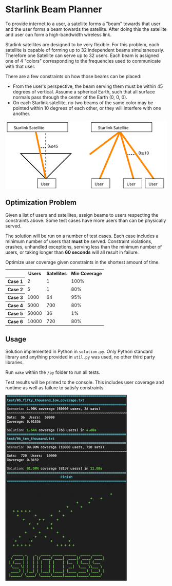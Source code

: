 <h1>Starlink Beam Planner</h1>

<p>To provide internet to a user, a satellite forms a "beam" towards that user and the user forms a beam towards the satellite. After doing this the satellite and user can form a high-bandwidth wireless link.</p>

<p>Starlink satellites are designed to be very flexible. For this problem, each satellite is capable of forming up to 32 independent beams simultaneously. Therefore one Satellite can serve up to 32 users. Each beam is assigned one of 4 "colors" corresponding to the frequencies used to communicate with that user.</p>

<p>There are a few constraints on how those beams can be placed:</p>

<ul>
    <li>From the user's perspective, the beam serving them must be within 45 degrees of vertical. Assume a spherical Earth, such that all surface normals pass through the center of the Earth (0, 0, 0).</li>
    <li>On each Starlink satellite, no two beams of the same color may be pointed within 10 degrees of each other, or they will interfere with one another.</li>
</ul>

<div style="text-align: center;background-color:white"><img src="resources/diagram.svg" /></div>



<h2>Optimization Problem</h2>

<p>Given a list of users and satellites, assign beams to users respecting the constraints above. Some test cases have more users than can be physically served.</p>

<p>The solution will be run on a number of test cases. Each case includes a minimum number of users that <b>must</b> be served. Constraint violations, crashes, unhandled exceptions, serving less than the minimum number of users, or taking longer than <b>60 seconds</b> will all result in failure. </p>
<p>Optimize user coverage given constraints in the shortest amount of time. </p>

<table>
    <tr><th></th><th>Users</th><th>Satellites</th><th>Min Coverage</th></tr>
    <tr><th>Case 1</th><td>2</td><td>1</td><td>100%</td></tr>
    <tr><th>Case 2</th><td>5</td><td>1</td><td>80%</td></tr>
    <tr><th>Case 3</th><td>1000</td><td>64</td><td>95%</td></tr>
    <tr><th>Case 4</th><td>5000</td><td>700</td><td>80%</td></tr>
    <tr><th>Case 5</th><td>50000</td><td>36</td><td>1%</td></tr>
    <tr><th>Case 6</th><td>10000</td><td>720</td><td>80%</td></tr>
</table>

<h2>Usage</h2>

<p>Solution implemented in Python in <code>solution.py</code>. Only Python standard library and anything provided in <code>util.py</code> was used, no other third party libraries.</p>

<p>Run <code>make</code> within the <code>/py</code> folder to run all tests.</p>

<p>Test results will be printed to the console. This includes user coverage and runtime as well as failure to satisfy constraints.</p>

<div style="text-align: left"><img src="resources/output.png" style="width: 75%"/></div>